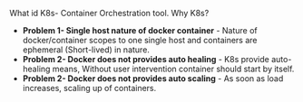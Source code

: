 What id K8s- Container Orchestration tool.
Why K8s? 
- **Problem 1- Single host nature of docker container** - Nature of docker/container scopes to one single host and containers are ephemeral (Short-lived) in nature.
- **Problem 2- Docker does not provides auto healing** - K8s provide auto-healing means, Without user intervention container should start by itself.
- **Problem 2- Docker does not provides auto scaling** - As soon as load increases, scaling up of containers.


